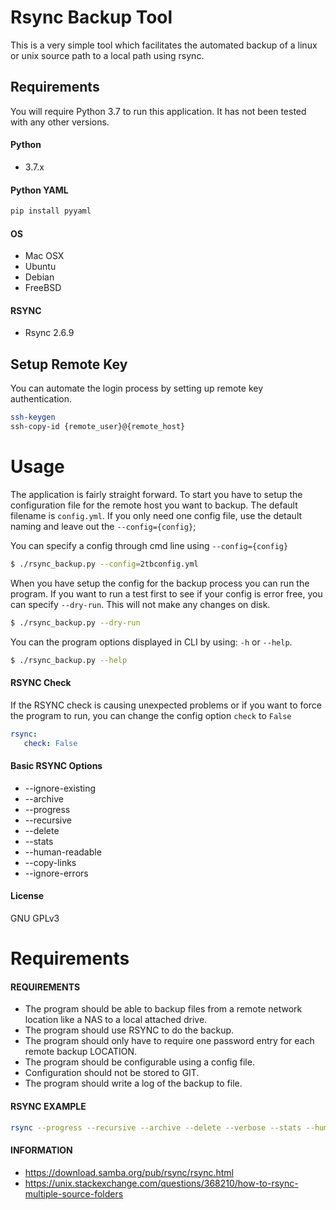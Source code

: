 # Rsync Backup Tool

This is a very simple tool which facilitates the automated backup of
a linux or unix source path to a local path using rsync.

## Requirements

You will require Python 3.7 to run this application. It has not been tested
with any other versions.

#### Python
* 3.7.x

#### Python YAML
```bash
pip install pyyaml
```

#### OS
* Mac OSX
* Ubuntu
* Debian
* FreeBSD

#### RSYNC
* Rsync 2.6.9

## Setup Remote Key

You can automate the login process by setting up remote key authentication.

```bash
ssh-keygen
ssh-copy-id {remote_user}@{remote_host}
```

# Usage

The application is fairly straight forward. To start you have to setup the
configuration file for the remote host you want to backup. The default filename is ```config.yml```. If you only
need one config file, use the detault naming and leave out the ```--config={config}```;

You can specify a config through cmd line using ```--config={config}```

```bash
$ ./rsync_backup.py --config=2tbconfig.yml
```

When you have setup the config for the backup process you can run the program. If you want to run a test
first to see if your config is error free, you can specify ```--dry-run```. This will not make any changes
on disk.

```bash
$ ./rsync_backup.py --dry-run
```

You can the program options displayed in CLI by using: ```-h``` or ```--help```.

```bash
$ ./rsync_backup.py --help
```

#### RSYNC Check

If the RSYNC check is causing unexpected problems or if you want to force the program to run, you can
change the config option ```check``` to ```False``` 

```yaml
rsync:
   check: False
```

#### Basic RSYNC Options
* --ignore-existing 
* --archive 
* --progress 
* --recursive 
* --delete 
* --stats 
* --human-readable 
* --copy-links 
* --ignore-errors

#### License
GNU GPLv3

# Requirements
#### REQUIREMENTS

* The program should be able to backup files from a remote network location like a NAS to a local attached drive.
* The program should use RSYNC to do the backup.
* The program should only have to require one password entry for each remote backup LOCATION.
* The program should be configurable using a config file.
* Configuration should not be stored to GIT.
* The program should write a log of the backup to file.

#### RSYNC EXAMPLE
```bash
rsync --progress --recursive --archive --delete --verbose --stats --human-readable --copy-links jack@192.168.1.22:'/share/test2 /share/test1' /Users/gideon/Desktop/rsync/dst_drive
```

#### INFORMATION
* https://download.samba.org/pub/rsync/rsync.html
* https://unix.stackexchange.com/questions/368210/how-to-rsync-multiple-source-folders
